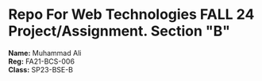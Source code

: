 # Repo For Web Technologies FALL 24 Project/Assignment.  Section "B"

**Name:** Muhammad Ali <br>
**Reg:** FA21-BCS-006 <br>
**Class:** SP23-BSE-B


